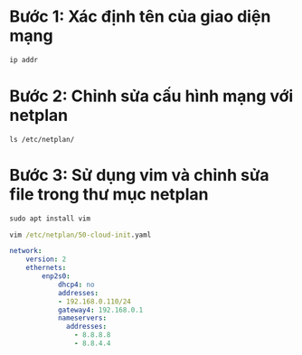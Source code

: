 # Bước 1: Xác định tên của giao diện mạng
```cmd
ip addr
```

# Bước 2: Chỉnh sửa cấu hình mạng với netplan
```
ls /etc/netplan/
```

# Bước 3: Sử dụng vim và chỉnh sửa file trong thư mục netplan
```cmd
sudo apt install vim
```

```cmd
vim /etc/netplan/50-cloud-init.yaml
```

```yaml
network:
    version: 2
    ethernets:
        enp2s0:
            dhcp4: no
            addresses:
            - 192.168.0.110/24
            gateway4: 192.168.0.1
            nameservers:
              addresses:
                - 8.8.8.8
                - 8.8.4.4
```